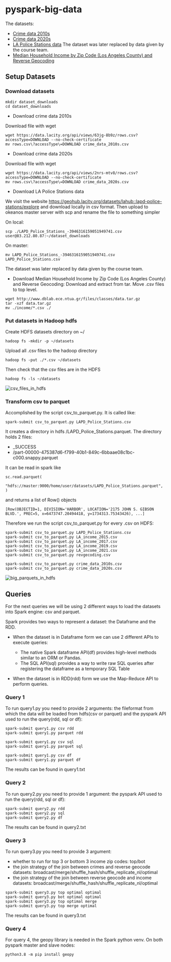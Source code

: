 # pyspark-big-data

The datasets:

- [Crime data 2010s](https://data.lacity.org/api/views/63jg-8b9z/rows.csv?accessType=DOWNLOAD)
- [Crime data 2020s](https://data.lacity.org/api/views/2nrs-mtv8/rows.csv?accessType=DOWNLOAD)
- [LA Police Stations data](https://geohub.lacity.org/datasets/lahub::lapd-police-stations/explore) The dataset was later replaced by data given by the course team.
- [Median Household Income by Zip Code (Los Angeles County) and Reverse Geocoding](http://www.dblab.ece.ntua.gr/files/classes/data.tar.gz)

## Setup Datasets

### Download datasets
```
mkdir dataset_downloads
cd dataset_downloads
```

- Download crime data 2010s

Download file with wget

```
wget https://data.lacity.org/api/views/63jg-8b9z/rows.csv?accessType=DOWNLOAD --no-check-certificate
mv rows.csv\?accessType\=DOWNLOAD crime_data_2010s.csv
```

- Download crime data 2020s

Download file with wget

```
wget https://data.lacity.org/api/views/2nrs-mtv8/rows.csv?accessType=DOWNLOAD --no-check-certificate
mv rows.csv\?accessType\=DOWNLOAD crime_data_2020s.csv
```

- Download LA Police Stations data

We visit the website https://geohub.lacity.org/datasets/lahub::lapd-police-stations/explore and download locally in csv format. Then upload to okeanos master server with scp and rename the file to something simpler

On local:
```
scp ./LAPD_Police_Stations_-3946316159051949741.csv user@83.212.80.87:~/dataset_downloads
```

On master:
```
mv LAPD_Police_Stations_-3946316159051949741.csv LAPD_Police_Stations.csv
```

The dataset was later replaced by data given by the course team.

- Download Median Household Income by Zip Code (Los Angeles County) and Reverse Geocoding:
Download and extract from tar. Move .csv files to top level.

```
wget http://www.dblab.ece.ntua.gr/files/classes/data.tar.gz
tar -xzf data.tar.gz
mv ./income/*.csv ./
```

### Put datasets in Hadoop hdfs
Create HDFS datasets directory on ~/

```
hadoop fs -mkdir -p ~/datasets
```

Upload all .csv files to the hadoop directory

```
hadoop fs -put ./*.csv ~/datasets
```

Then check that the csv files are in the HDFS

```
hadoop fs -ls ~/datasets
```

![csv_files_in_hdfs](https://github.com/marvlach/pyspark-big-data/assets/59962578/7ce63062-ebb1-4e96-b817-f17daf16e22e)

### Transform csv to parquet

Accomplished by the script csv_to_parquet.py. It is called like:

```
spark-submit csv_to_parquet.py LAPD_Police_Stations.csv
```

It creates a directory in hdfs /LAPD_Police_Stations.parquet. The directory holds 2 files:
- _SUCCESS
- /part-00000-475387d6-f799-40b1-849c-6bbaae08c1bc-c000.snappy.parquet



It can be read in spark like 

```
sc.read.parquet(
    "hdfs://master:9000/home/user/datasets/LAPD_Police_Stations.parquet",
)
```

and returns a list of Row() objects

```
[Row(OBJECTID=1, DIVISION='HARBOR', LOCATION='2175 JOHN S. GIBSON BLVD.', PREC=5, x=6473747.20494418, y=1734313.75343426), ...]
```

Therefore we run the script csv_to_parquet.py for every .csv on HDFS:

```
spark-submit csv_to_parquet.py LAPD_Police_Stations.csv
spark-submit csv_to_parquet.py LA_income_2015.csv
spark-submit csv_to_parquet.py LA_income_2017.csv
spark-submit csv_to_parquet.py LA_income_2019.csv
spark-submit csv_to_parquet.py LA_income_2021.csv
spark-submit csv_to_parquet.py revgecoding.csv

spark-submit csv_to_parquet.py crime_data_2010s.csv
spark-submit csv_to_parquet.py crime_data_2020s.csv
```

![big_parquets_in_hdfs](https://github.com/marvlach/pyspark-big-data/assets/59962578/69886aa2-3710-4563-afb3-4454c64b496b)

## Queries
For the next queries we will be using 2 different ways to load the datasets into Spark engine: csv and parquet. 

Spark provides two ways to represent a dataset: the Dataframe and the RDD. 

- When the dataset is in Dataframe form we can use 2 different APIs to execute queries:

    - The native Spark dataframe API(df) provides high-level methods similar to an ORM or Pandas.
    - The SQL API(sql) provides a way to write raw SQL queries after registering the dataframe as a temporary SQL Table 

- When the dataset is in RDD(rdd) form we use the Map-Reduce API to perform queries.

### Query 1

To run query1.py you need to provide 2 arguments: the fileformat from which the data will be loaded from hdfs(csv or parquet) and the pyspark API used to run the query(rdd, sql or df):

```
spark-submit query1.py csv rdd
spark-submit query1.py parquet rdd

spark-submit query1.py csv sql
spark-submit query1.py parquet sql

spark-submit query1.py csv df
spark-submit query1.py parquet df
```

The results can be found in query1.txt


### Query 2

To run query2.py you need to provide 1 argument: the pyspark API used to run the query(rdd, sql or df):

```
spark-submit query2.py rdd
spark-submit query2.py sql
spark-submit query2.py df
```

The results can be found in query2.txt


### Query 3

To run query3.py you need to provide 3 argument: 

- whether to run for top 3 or bottom 3  income zip codes: top/bot
- the join strategy of the join between crimes and reverse geocode datasets: broadcast/merge/shuffle_hash/shuffle_replicate_nl/optimal
- the join strategy of the join between reverse geocode and income datasets: broadcast/merge/shuffle_hash/shuffle_replicate_nl/optimal

```
spark-submit query3.py top optimal optimal
spark-submit query3.py bot optimal optimal
spark-submit query3.py top optimal merge
spark-submit query3.py top merge optimal
```

The results can be found in query3.txt


### Query 4

For query 4, the geopy library is needed in the Spark python venv. On both pyspark master and slave nodes:

```
python3.8 -m pip install geopy
```

